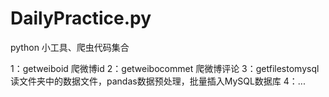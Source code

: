 # DailyPractice.py

python 小工具、爬虫代码集合


1：getweiboid    爬微博id
2：getweibocommet 爬微博评论
3：getfilestomysql 读文件夹中的数据文件，pandas数据预处理，批量插入MySQL数据库
4：...

